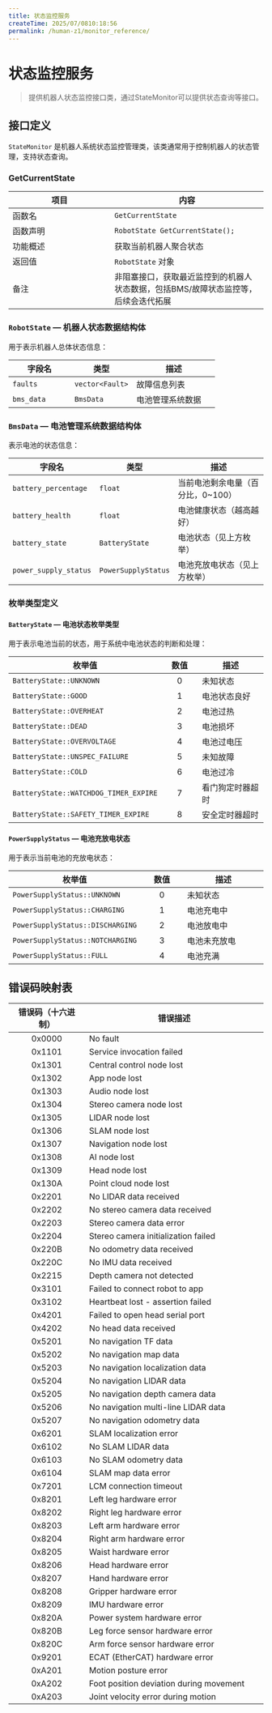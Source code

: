 ```yaml
---
title: 状态监控服务
createTime: 2025/07/0810:18:56
permalink: /human-z1/monitor_reference/
---
```


# 状态监控服务

> 提供机器人状态监控接口类，通过StateMonitor可以提供状态查询等接口。

## 接口定义
`StateMonitor` 是机器人系统状态监控管理类，该类通常用于控制机器人的状态管理，支持状态查询。

### GetCurrentState
<table style="width: 100%; table-layout: fixed; border-collapse: collapse;">
  <thead>
    <tr>
      <th style="width: 40%; text-align: center;"><strong>项目</strong></th>
      <th style="width: 60%; text-align: center;"><strong>内容</strong></th>
    </tr>
  </thead>
  <tbody>
    <tr>
      <td style="text-align: left;">函数名</td>
      <td style="text-align: left;"><code>GetCurrentState</code></td>
    </tr>
    <tr>
      <td style="text-align: left;">函数声明</td>
      <td style="text-align: left;"><code>RobotState GetCurrentState();</code></td>
    </tr>
    <tr>
      <td style="text-align: left;">功能概述</td>
      <td style="text-align: left;">获取当前机器人聚合状态</td>
    </tr>
    <tr>
      <td style="text-align: left;">返回值</td>
      <td style="text-align: left;"><code>RobotState</code> 对象</td>
    </tr>
    <tr>
      <td style="text-align: left;">备注</td>
      <td style="text-align: left;">非阻塞接口，获取最近监控到的机器人状态数据，包括BMS/故障状态监控等，后续会迭代拓展</td>
    </tr>
  </tbody>
</table>

### `RobotState` — 机器人状态数据结构体

用于表示机器人总体状态信息：

<table style="width: 100%; table-layout: fixed; border-collapse: collapse;">
  <thead>
    <tr>
      <th style="width: 30%; text-align: center;"><strong>字段名</strong></th>
      <th style="width: 30%; text-align: center;"><strong>类型</strong></th>
      <th style="width: 40%; text-align: center;"><strong>描述</strong></th>
    </tr>
  </thead>
  <tbody>
    <tr>
      <td style="text-align: left;"><code>faults</code></td>
      <td style="text-align: left;"><code>vector&lt;Fault&gt;</code></td>
      <td style="text-align: left;">故障信息列表</td>
    </tr>
    <tr>
      <td style="text-align: left;"><code>bms_data</code></td>
      <td style="text-align: left;"><code>BmsData</code></td>
      <td style="text-align: left;">电池管理系统数据</td>
    </tr>
  </tbody>
</table>


### `BmsData` — 电池管理系统数据结构体

表示电池的状态信息：

<table style="width: 100%; table-layout: fixed; border-collapse: collapse;">
  <thead>
    <tr>
      <th style="width: 30%; text-align: center;"><strong>字段名</strong></th>
      <th style="width: 30%; text-align: center;"><strong>类型</strong></th>
      <th style="width: 40%; text-align: center;"><strong>描述</strong></th>
    </tr>
  </thead>
  <tbody>
    <tr>
      <td style="text-align: left;"><code>battery_percentage</code></td>
      <td style="text-align: left;"><code>float</code></td>
      <td style="text-align: left;">当前电池剩余电量（百分比，0~100）</td>
    </tr>
    <tr>
      <td style="text-align: left;"><code>battery_health</code></td>
      <td style="text-align: left;"><code>float</code></td>
      <td style="text-align: left;">电池健康状态（越高越好）</td>
    </tr>
    <tr>
      <td style="text-align: left;"><code>battery_state</code></td>
      <td style="text-align: left;"><code>BatteryState</code></td>
      <td style="text-align: left;">电池状态（见上方枚举）</td>
    </tr>
    <tr>
      <td style="text-align: left;"><code>power_supply_status</code></td>
      <td style="text-align: left;"><code>PowerSupplyStatus</code></td>
      <td style="text-align: left;">电池充放电状态（见上方枚举）</td>
    </tr>
  </tbody>
</table>

### 枚举类型定义

#### `BatteryState` — 电池状态枚举类型

用于表示电池当前的状态，用于系统中电池状态的判断和处理：

<table style="width: 100%; table-layout: fixed; border-collapse: collapse;">
  <thead>
    <tr>
      <th style="width: 40%; text-align: center;"><strong>枚举值</strong></th>
      <th style="width: 20%; text-align: center;"><strong>数值</strong></th>
      <th style="width: 40%; text-align: center;"><strong>描述</strong></th>
    </tr>
  </thead>
  <tbody>
    <tr>
      <td style="text-align: left;"><code>BatteryState::UNKNOWN</code></td>
      <td style="text-align: center;">0</td>
      <td style="text-align: left;">未知状态</td>
    </tr>
    <tr>
      <td style="text-align: left;"><code>BatteryState::GOOD</code></td>
      <td style="text-align: center;">1</td>
      <td style="text-align: left;">电池状态良好</td>
    </tr>
    <tr>
      <td style="text-align: left;"><code>BatteryState::OVERHEAT</code></td>
      <td style="text-align: center;">2</td>
      <td style="text-align: left;">电池过热</td>
    </tr>
    <tr>
      <td style="text-align: left;"><code>BatteryState::DEAD</code></td>
      <td style="text-align: center;">3</td>
      <td style="text-align: left;">电池损坏</td>
    </tr>
    <tr>
      <td style="text-align: left;"><code>BatteryState::OVERVOLTAGE</code></td>
      <td style="text-align: center;">4</td>
      <td style="text-align: left;">电池过电压</td>
    </tr>
    <tr>
      <td style="text-align: left;"><code>BatteryState::UNSPEC_FAILURE</code></td>
      <td style="text-align: center;">5</td>
      <td style="text-align: left;">未知故障</td>
    </tr>
    <tr>
      <td style="text-align: left;"><code>BatteryState::COLD</code></td>
      <td style="text-align: center;">6</td>
      <td style="text-align: left;">电池过冷</td>
    </tr>
    <tr>
      <td style="text-align: left;"><code>BatteryState::WATCHDOG_TIMER_EXPIRE</code></td>
      <td style="text-align: center;">7</td>
      <td style="text-align: left;">看门狗定时器超时</td>
    </tr>
    <tr>
      <td style="text-align: left;"><code>BatteryState::SAFETY_TIMER_EXPIRE</code></td>
      <td style="text-align: center;">8</td>
      <td style="text-align: left;">安全定时器超时</td>
    </tr>
  </tbody>
</table>


#### `PowerSupplyStatus` — 电池充放电状态

用于表示当前电池的充放电状态：


<table style="width: 100%; table-layout: fixed; border-collapse: collapse;">
  <thead>
    <tr>
      <th style="width: 40%; text-align: center;"><strong>枚举值</strong></th>
      <th style="width: 20%; text-align: center;"><strong>数值</strong></th>
      <th style="width: 40%; text-align: center;"><strong>描述</strong></th>
    </tr>
  </thead>
  <tbody>
    <tr>
      <td style="text-align: left;"><code>PowerSupplyStatus::UNKNOWN</code></td>
      <td style="text-align: center;">0</td>
      <td style="text-align: left;">未知状态</td>
    </tr>
    <tr>
      <td style="text-align: left;"><code>PowerSupplyStatus::CHARGING</code></td>
      <td style="text-align: center;">1</td>
      <td style="text-align: left;">电池充电中</td>
    </tr>
    <tr>
      <td style="text-align: left;"><code>PowerSupplyStatus::DISCHARGING</code></td>
      <td style="text-align: center;">2</td>
      <td style="text-align: left;">电池放电中</td>
    </tr>
    <tr>
      <td style="text-align: left;"><code>PowerSupplyStatus::NOTCHARGING</code></td>
      <td style="text-align: center;">3</td>
      <td style="text-align: left;">电池未充放电</td>
    </tr>
    <tr>
      <td style="text-align: left;"><code>PowerSupplyStatus::FULL</code></td>
      <td style="text-align: center;">4</td>
      <td style="text-align: left;">电池充满</td>
    </tr>
  </tbody>
</table>

## 错误码映射表

<table style="width: 100%; table-layout: fixed; border-collapse: collapse;">
  <thead>
    <tr>
      <th style="width: 30%; text-align: center;"><strong>错误码（十六进制）</strong></th>
      <th style="width: 70%; text-align: center;"><strong>错误描述</strong></th>
    </tr>
  </thead>
  <tbody>
    <tr>
      <td style="text-align: center;">0x0000</td>
      <td style="text-align: left;">No fault</td>
    </tr>
    <tr>
      <td style="text-align: center;">0x1101</td>
      <td style="text-align: left;">Service invocation failed</td>
    </tr>
    <tr>
      <td style="text-align: center;">0x1301</td>
      <td style="text-align: left;">Central control node lost</td>
    </tr>
    <tr>
      <td style="text-align: center;">0x1302</td>
      <td style="text-align: left;">App node lost</td>
    </tr>
    <tr>
      <td style="text-align: center;">0x1303</td>
      <td style="text-align: left;">Audio node lost</td>
    </tr>
    <tr>
      <td style="text-align: center;">0x1304</td>
      <td style="text-align: left;">Stereo camera node lost</td>
    </tr>
    <tr>
      <td style="text-align: center;">0x1305</td>
      <td style="text-align: left;">LIDAR node lost</td>
    </tr>
    <tr>
      <td style="text-align: center;">0x1306</td>
      <td style="text-align: left;">SLAM node lost</td>
    </tr>
    <tr>
      <td style="text-align: center;">0x1307</td>
      <td style="text-align: left;">Navigation node lost</td>
    </tr>
    <tr>
      <td style="text-align: center;">0x1308</td>
      <td style="text-align: left;">AI node lost</td>
    </tr>
    <tr>
      <td style="text-align: center;">0x1309</td>
      <td style="text-align: left;">Head node lost</td>
    </tr>
    <tr>
      <td style="text-align: center;">0x130A</td>
      <td style="text-align: left;">Point cloud node lost</td>
    </tr>
    <tr>
      <td style="text-align: center;">0x2201</td>
      <td style="text-align: left;">No LIDAR data received</td>
    </tr>
    <tr>
      <td style="text-align: center;">0x2202</td>
      <td style="text-align: left;">No stereo camera data received</td>
    </tr>
    <tr>
      <td style="text-align: center;">0x2203</td>
      <td style="text-align: left;">Stereo camera data error</td>
    </tr>
    <tr>
      <td style="text-align: center;">0x2204</td>
      <td style="text-align: left;">Stereo camera initialization failed</td>
    </tr>
    <tr>
      <td style="text-align: center;">0x220B</td>
      <td style="text-align: left;">No odometry data received</td>
    </tr>
    <tr>
      <td style="text-align: center;">0x220C</td>
      <td style="text-align: left;">No IMU data received</td>
    </tr>
    <tr>
      <td style="text-align: center;">0x2215</td>
      <td style="text-align: left;">Depth camera not detected</td>
    </tr>
    <tr>
      <td style="text-align: center;">0x3101</td>
      <td style="text-align: left;">Failed to connect robot to app</td>
    </tr>
    <tr>
      <td style="text-align: center;">0x3102</td>
      <td style="text-align: left;">Heartbeat lost - assertion failed</td>
    </tr>
    <tr>
      <td style="text-align: center;">0x4201</td>
      <td style="text-align: left;">Failed to open head serial port</td>
    </tr>
    <tr>
      <td style="text-align: center;">0x4202</td>
      <td style="text-align: left;">No head data received</td>
    </tr>
    <tr>
      <td style="text-align: center;">0x5201</td>
      <td style="text-align: left;">No navigation TF data</td>
    </tr>
    <tr>
      <td style="text-align: center;">0x5202</td>
      <td style="text-align: left;">No navigation map data</td>
    </tr>
    <tr>
      <td style="text-align: center;">0x5203</td>
      <td style="text-align: left;">No navigation localization data</td>
    </tr>
    <tr>
      <td style="text-align: center;">0x5204</td>
      <td style="text-align: left;">No navigation LIDAR data</td>
    </tr>
    <tr>
      <td style="text-align: center;">0x5205</td>
      <td style="text-align: left;">No navigation depth camera data</td>
    </tr>
    <tr>
      <td style="text-align: center;">0x5206</td>
      <td style="text-align: left;">No navigation multi-line LIDAR data</td>
    </tr>
    <tr>
      <td style="text-align: center;">0x5207</td>
      <td style="text-align: left;">No navigation odometry data</td>
    </tr>
    <tr>
      <td style="text-align: center;">0x6201</td>
      <td style="text-align: left;">SLAM localization error</td>
    </tr>
    <tr>
      <td style="text-align: center;">0x6102</td>
      <td style="text-align: left;">No SLAM LIDAR data</td>
    </tr>
    <tr>
      <td style="text-align: center;">0x6103</td>
      <td style="text-align: left;">No SLAM odometry data</td>
    </tr>
    <tr>
      <td style="text-align: center;">0x6104</td>
      <td style="text-align: left;">SLAM map data error</td>
    </tr>
    <tr>
      <td style="text-align: center;">0x7201</td>
      <td style="text-align: left;">LCM connection timeout</td>
    </tr>
    <tr>
      <td style="text-align: center;">0x8201</td>
      <td style="text-align: left;">Left leg hardware error</td>
    </tr>
    <tr>
      <td style="text-align: center;">0x8202</td>
      <td style="text-align: left;">Right leg hardware error</td>
    </tr>
    <tr>
      <td style="text-align: center;">0x8203</td>
      <td style="text-align: left;">Left arm hardware error</td>
    </tr>
    <tr>
      <td style="text-align: center;">0x8204</td>
      <td style="text-align: left;">Right arm hardware error</td>
    </tr>
    <tr>
      <td style="text-align: center;">0x8205</td>
      <td style="text-align: left;">Waist hardware error</td>
    </tr>
    <tr>
      <td style="text-align: center;">0x8206</td>
      <td style="text-align: left;">Head hardware error</td>
    </tr>
    <tr>
      <td style="text-align: center;">0x8207</td>
      <td style="text-align: left;">Hand hardware error</td>
    </tr>
    <tr>
      <td style="text-align: center;">0x8208</td>
      <td style="text-align: left;">Gripper hardware error</td>
    </tr>
    <tr>
      <td style="text-align: center;">0x8209</td>
      <td style="text-align: left;">IMU hardware error</td>
    </tr>
    <tr>
      <td style="text-align: center;">0x820A</td>
      <td style="text-align: left;">Power system hardware error</td>
    </tr>
    <tr>
      <td style="text-align: center;">0x820B</td>
      <td style="text-align: left;">Leg force sensor hardware error</td>
    </tr>
    <tr>
      <td style="text-align: center;">0x820C</td>
      <td style="text-align: left;">Arm force sensor hardware error</td>
    </tr>
    <tr>
      <td style="text-align: center;">0x9201</td>
      <td style="text-align: left;">ECAT (EtherCAT) hardware error</td>
    </tr>
    <tr>
      <td style="text-align: center;">0xA201</td>
      <td style="text-align: left;">Motion posture error</td>
    </tr>
    <tr>
      <td style="text-align: center;">0xA202</td>
      <td style="text-align: left;">Foot position deviation during movement</td>
    </tr>
    <tr>
      <td style="text-align: center;">0xA203</td>
      <td style="text-align: left;">Joint velocity error during motion</td>
    </tr>
  </tbody>
</table>
